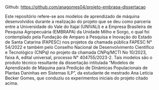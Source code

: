 Github: https://github.com/anagomes04/projeto-embrapa-dissertacao


Este repositório refere-se aos modelos de aprendizado de máquina desenvolvidos durante a realização do projeto que se deu como parceria entre a Universidade do Vale do Itajaí (UNIVALI) e a Empresa Brasileira de Pesquisa Agropecuária (EMBRAPA) da Unidade Milho e Sorgo, o qual foi contemplado pela Fundação de Amparo à Pesquisa e Inovação do Estado de Santa Catarina (FAPESC) nos projetos da chamada pública FAPESC N° 54/2022 e também pelo Conselho Nacional de Desenvolvimento Científico e Tecnológico (CNPq) no  projeto da chamada CNPq/MCTI No 10/2023, faixa A, edital universal, processo N° 404755/2023-2.
Tais modelos são o produto técnico resultante da dissertação intitulada “Modelos de Aprendizado de Máquina para Predição de Dinâmicas Populacionais de Plantas Daninhas em Sistemas ILP”, da estudante de mestrado Ana Letícia Becker Gomes, que conduziu os experimentos iniciais do projeto citado acima.
